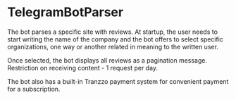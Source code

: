 # TelegramBotParser

The bot parses a specific site with reviews.
At startup, the user needs to start writing the name of the company and the bot offers to select specific organizations, one way or another related in meaning to the written user.

Once selected, the bot displays all reviews as a pagination message.
Restriction on receiving content - 1 request per day.

The bot also has a built-in Tranzzo payment system for convenient payment for a subscription.
